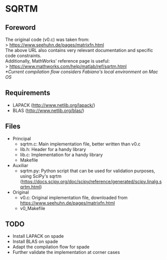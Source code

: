 # SQRTM

## Foreword
The original code (v0.c) was taken from: \
	> https://www.seehuhn.de/pages/matrixfn.html \
The above URL also contains very relevant documentation and specific code constraints. \
Additionally, MathWorks' reference page is useful: \
	> https://www.mathworks.com/help/matlab/ref/sqrtm.html \
*\*Current compilation flow considers Fabiano's local environment on Mac OS*

## Requirements
- LAPACK (http://www.netlib.org/lapack/)
- BLAS (http://www.netlib.org/blas/)

## Files
- Principal
	- sqrtm.c: Main implementation file, better written than v0.c
	- lib.h: Header for a handy library
	- lib.c: Implementation for a handy library
	- Makefile
- Auxiliar
	- sqrtm.py: Python script that can be used for validation purposes, using SciPy's sqrtm (https://docs.scipy.org/doc/scipy/reference/generated/scipy.linalg.sqrtm.html)
- Original
	- v0.c: Original implementation file, downloaded from https://www.seehuhn.de/pages/matrixfn.html
	- v0_Makefile 

## TODO
- Install LAPACK on spade
- Install BLAS on spade
- Adapt the compilation flow for spade
- Further validate the implementation at corner cases
